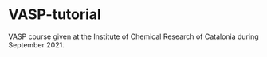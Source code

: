 # VASP-tutorial
 VASP course given at the Institute of Chemical Research of Catalonia during September 2021.
